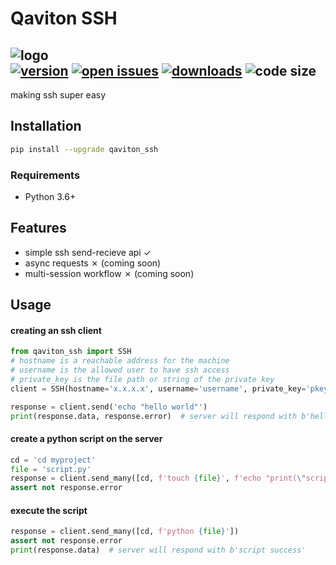 # Qaviton SSH
![logo](https://www.qaviton.com/wp-content/uploads/logo-svg.svg)  
[![version](https://img.shields.io/pypi/v/qaviton_ssh.svg)](https://pypi.python.org/pypi)
[![open issues](https://img.shields.io/github/issues/qaviton/qaviton_ssh)](https://github/issues-raw/qaviton/qaviton_ssh)
[![downloads](https://img.shields.io/pypi/dm/qaviton_ssh.svg)](https://pypi.python.org/pypi)
![code size](https://img.shields.io/github/languages/code-size/qaviton/qaviton_ssh)
-------------------------  
  
making ssh super easy  
  
## Installation  
```sh  
pip install --upgrade qaviton_ssh
```  

### Requirements
- Python 3.6+  
  
## Features  
* simple ssh send-recieve api ✓  
* async requests ✗ (coming soon)  
* multi-session workflow ✗ (coming soon)  
  
## Usage  
  
#### creating an ssh client  
```python
from qaviton_ssh import SSH
# hostname is a reachable address for the machine
# username is the allowed user to have ssh access
# private_key is the file path or string of the private key
client = SSH(hostname='x.x.x.x', username='username', private_key='pkey.pem')

response = client.send('echo "hello world"')
print(response.data, response.error)  # server will respond with b'hello world', b''
```

#### create a python script on the server
```python
cd = 'cd myproject'
file = 'script.py'
response = client.send_many([cd, f'touch {file}', f'echo "print(\"script success\")" > {file}'])
assert not response.error
```  

#### execute the script
```python
response = client.send_many([cd, f'python {file}'])
assert not response.error
print(response.data)  # server will respond with b'script success'
```  
